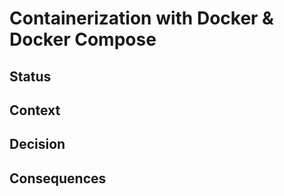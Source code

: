 # Containerization with Docker & Docker Compose 

## Status 

## Context 

## Decision 

## Consequences 
